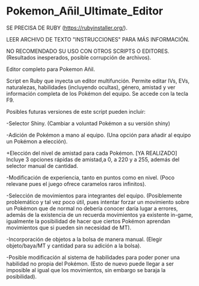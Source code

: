 # Pokemon_Añil_Ultimate_Editor

SE PRECISA DE RUBY (https://rubyinstaller.org/).

LEER ARCHIVO DE TEXTO "INSTRUCCIONES" PARA MÁS INFORMACIÓN.

NO RECOMENDADO SU USO CON OTROS SCRIPTS O EDITORES. (Resultados inesperados, posible corrupción de archivos).

Editor completo para Pokemon Añil. 

Script en Ruby que inyecta un editor multifunción. Permite editar IVs, EVs, naturalezas, habilidades (incluyendo ocultas), género, amistad y ver información completa de los Pokémon del equipo. Se accede con la tecla F9.

Posibles futuras versiones de este script pueden incluir:

-Selector Shiny. (Cambiar a voluntad Pokémon a su versión shiny)

-Adición de Pokémon a mano al equipo. (Una opción para añadir al equipo un Pokémon a elección).

+Elección del nivel de amistad para cada Pokémon. [YA REALIZADO] Incluye 3 opciones rápidas de amistad,a 0, a 220 y a 255, además del selector manual de cantidad.

-Modificación de experiencia, tanto en puntos como en nivel. (Poco relevane pues el juego ofrece caramelos raros infinitos).

-Selección de movimientos para integrantes del equipo. (Posiblemente problemático y tal vez poco útil, pues intentar forzar un movimiento sobre un Pokémon que de normal no debería conocer daría lugar a errores, además de la existencia de un recuerda movimientos ya existente in-game, igualmente la posibilidad de hacer que ciertos Pokémon aprendan movimientos que si pueden sin necesidad de MT).

-Incorporación de objetos a la bolsa de manera manual. (Elegir objeto/baya/MT y cantidad para su adición a la bolsa).

-Posible modificación al sistema de habilidades para poder poner una habilidad no propia del Pokémon. (Esto de nuevo puede llegar a ser imposible al igual que los movimientos, sin embargo se baraja la posibilidad).
